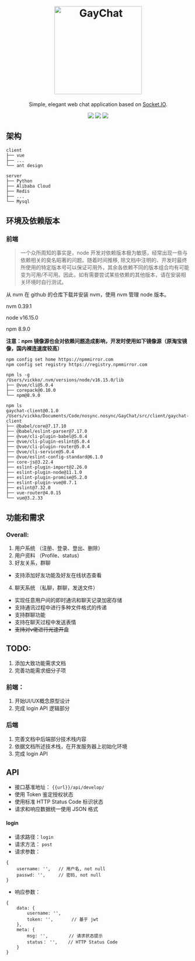 <h1 align="center">
    <img src="https://i.jpg.dog/file/jpg-dog/de6d6ec5db96ba888b4638f2385c0f8c.png" alt="GayChat" width="240">
</h1>
<p align="center">
Simple, elegant web chat application based on <a href="https://socket.io/">Socket.IO</a>.

</p>
<p align="center">
  <a href="https://github.com/Vickko/GayChat/blob/master/LICENSE"><img src="https://img.shields.io/badge/license-WTFPL-brightgreen"></a>
  <a href="https://cn.vuejs.org/"><img src="https://img.shields.io/badge/vue-3.0%2B-blueviolet"></a>
  <a href="https://www.python.org/"><img src="https://img.shields.io/badge/python-3.6%2B-informational"></a>
</p>


## 架构

```
client
├── vue
├── ...
└── ant design

server
├── Python
├── Alibaba Cloud
├── Redis
├── ...
└── Mysql
```

## 环境及依赖版本

### 前端

> 一个众所周知的事实是，node 开发对依赖版本极为敏感，经常出现一些与依赖相关的臭名昭著的问题。随着时间推移, 除文档中注明的、开发时最终所使用的特定版本号可以保证可用外，其余各依赖不同的版本组合均有可能变为可用/不可用。因此，如有需要尝试某些依赖的其他版本，请在安装相关环境时自行测试。

从 nvm 在 github 的仓库下载并安装 nvm，使用 nvm 管理 node 版本。

nvm 0.39.1

node v16.15.0

npm 8.9.0

**注意：npm 镜像源也会对依赖问题造成影响，开发时使用如下镜像源（原淘宝镜像，国内裸连速度较高）**
```
npm config set home https://npmmirror.com
npm config set registry https://registry.npmmirror.com
```
```
npm ls -g
/Users/vickko/.nvm/versions/node/v16.15.0/lib
├── @vue/cli@5.0.4
├── corepack@0.10.0
└── npm@8.9.0
```
```
npm ls
gaychat-client@0.1.0 /Users/vickko/Documents/Code/nosync.nosync/GayChat/src/client/gaychat-client
├── @babel/core@7.17.10
├── @babel/eslint-parser@7.17.0
├── @vue/cli-plugin-babel@5.0.4
├── @vue/cli-plugin-eslint@5.0.4
├── @vue/cli-plugin-router@5.0.4
├── @vue/cli-service@5.0.4
├── @vue/eslint-config-standard@6.1.0
├── core-js@3.22.4
├── eslint-plugin-import@2.26.0
├── eslint-plugin-node@11.1.0
├── eslint-plugin-promise@5.2.0
├── eslint-plugin-vue@8.7.1
├── eslint@7.32.0
├── vue-router@4.0.15
└── vue@3.2.33
```

## 功能和需求
### Overall:
1. 用户系统 （注册、登录、登出、删除）
2. 用户资料 （Profile、status）
3. 好友关系，群聊
 - 支持添加好友功能及好友在线状态查看
4. 聊天系统 （私聊，群聊，发送文件）
 - 实现任意用户间的即时通讯和聊天记录加密存储
 - 支持通讯过程中进行多种文件格式的传递
 - 支持群聊功能
 - 支持在聊天过程中发送表情
 - ~~支持对v佬进行光速开盒~~

## TODO:
1. 添加大致功能需求文档
2. 完善功能需求细分子项

### 前端：
1. 开始UI/UX概念原型设计
2. 完成 login API 逻辑部分

### 后端
1. 完善文档中后端部分技术栈内容
2. 依据文档所述技术栈，在开发服务器上初始化环境
3. 完成 login API

## API

* 接口基准地址： ```{{url}}/api/develop/```
* 使用 Token 鉴定授权状态
* 使用标准 HTTP Status Code 标识状态
* 请求和响应数据统一使用 JSON 格式

#### login

* 请求路径：```login```
* 请求方法： ```post```
* 请求参数：
```
{
    username: '',   // 用户名, not null
    passwd: '',     // 密码, not null
}
```
* 响应参数：
```
{
    data: {
        username: '',   
        token: '',       // 基于 jwt
    },
    meta: {
        msg: '',        // 请求状态提示
        status： '',    // HTTP Status Code
    }
}
```



